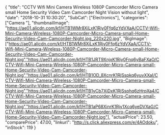 {
	"title": "CCTV Wifi Mini Camera Wireless 1080P Camcorder Micro Camera small Home Security Video Cam Camcorder Night Vision without light",
	"date": "2018-10-31 10:30:20",
	"SubCat": ["Electronics"],
	"categories": ["Camera "],
	"thumbnailImage": "https://ae01.alicdn.com/kf/HTB1WMr8XiLxK1Rjy0Ffq6zYdVXaA/CCTV-Wifi-Mini-Camera-Wireless-1080P-Camcorder-Micro-Camera-small-Home-Security-Video-Cam-Camcorder-Night.jpg_220x220.jpg",
	"BigImage": ["https://ae01.alicdn.com/kf/HTB1WMr8XiLxK1Rjy0Ffq6zYdVXaA/CCTV-Wifi-Mini-Camera-Wireless-1080P-Camcorder-Micro-Camera-small-Home-Security-Video-Cam-Camcorder-Night.jpg","https://ae01.alicdn.com/kf/HTB1JRT9XnjxK1Rjy0Fnq6yBaFXaO/CCTV-Wifi-Mini-Camera-Wireless-1080P-Camcorder-Micro-Camera-small-Home-Security-Video-Cam-Camcorder-Night.jpg","https://ae01.alicdn.com/kf/HTB1OD_8XcnrK1RjSspkq6yuvXXaI/CCTV-Wifi-Mini-Camera-Wireless-1080P-Camcorder-Micro-Camera-small-Home-Security-Video-Cam-Camcorder-Night.jpg","https://ae01.alicdn.com/kf/HTB1yCb7XiDxK1RjSsphq6zHrpXa4/CCTV-Wifi-Mini-Camera-Wireless-1080P-Camcorder-Micro-Camera-small-Home-Security-Video-Cam-Camcorder-Night.jpg","https://ae01.alicdn.com/kf/HTB1aP68XinrK1Rjy1Xcq6yeDVXaG/CCTV-Wifi-Mini-Camera-Wireless-1080P-Camcorder-Micro-Camera-small-Home-Security-Video-Cam-Camcorder-Night.jpg"],
	"actualPrice": 23.50,
	"comparePrice": 47.00,
	"linkurl": "http://s.click.aliexpress.com/e/4AOdoku",
	"inStock": 119
}
